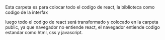 Esta carpeta es para colocar todo el codigo de react, la biblioteca como codigo de la interfax

luego todo el codigo de react será transformado y colocado en la carpeta public, ya que navegador no entiende react, el navegador entiende codigo estandar como html, css y javascript.

